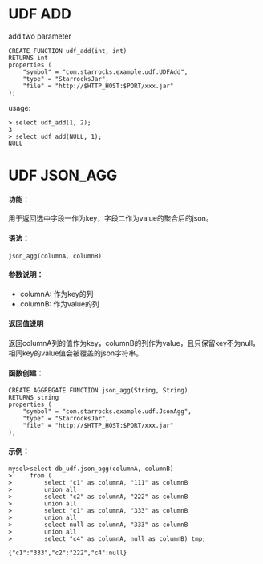 # UDF ADD

add two parameter
```
CREATE FUNCTION udf_add(int, int)
RETURNS int
properties (
	"symbol" = "com.starrocks.example.udf.UDFAdd",
	"type" = "StarrocksJar",
	"file" = "http://$HTTP_HOST:$PORT/xxx.jar"
);
```

usage:
```
> select udf_add(1, 2);
3
> select udf_add(NULL, 1);
NULL
```



# UDF JSON_AGG
#### 功能：
用于返回选中字段一作为key，字段二作为value的聚合后的json。
#### 语法：
```
json_agg(columnA, columnB)
```
#### 参数说明：
 * columnA: 作为key的列
 * columnB: 作为value的列
#### 返回值说明
   返回columnA列的值作为key，columnB的列作为value，且只保留key不为null，相同key的value值会被覆盖的json字符串。
#### 函数创建：
```
CREATE AGGREGATE FUNCTION json_agg(String, String)
RETURNS string
properties (
	"symbol" = "com.starrocks.example.udf.JsonAgg",
	"type" = "StarrocksJar",
	"file" = "http://$HTTP_HOST:$PORT/xxx.jar"
);
```
#### 示例：
```
mysql>select db_udf.json_agg(columnA, columnB)
>     from (
>         select "c1" as columnA, "111" as columnB
>         union all
>         select "c2" as columnA, "222" as columnB
>         union all
>         select "c1" as columnA, "333" as columnB
>         union all
>         select null as columnA, "333" as columnB
>         union all
>         select "c4" as columnA, null as columnB) tmp;

{"c1":"333","c2":"222","c4":null}
```
